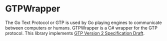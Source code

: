 GTPWrapper
==========

The Go Text Protocol or GTP is used by Go playing engines to communicate between computers or humans. GTPWrapper is a C# wrapper for the GTP protocol. This library implements [GTP Version 2 Specification Draft](http://www.lysator.liu.se/~gunnar/gtp/).